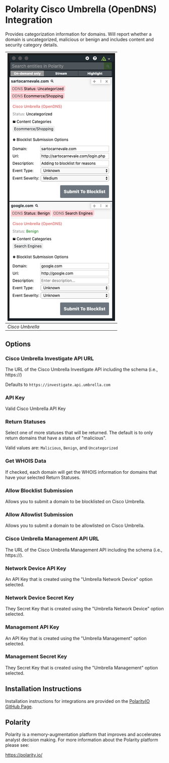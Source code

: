 # Polarity Cisco Umbrella (OpenDNS) Integration

Provides categorization information for domains.  Will report whether a domain is uncategorized, malicious or benign and includes content and security category details.

| ![image](images/overlay.png) |
|---|
|*Cisco Umbrella* |

## Options

### Cisco Umbrella Investigate API URL

The URL of the Cisco Umbrella Investigate API including the schema (i.e., https://)

Defaults to `https://investigate.api.umbrella.com`

### API Key

Valid Cisco Umbrella API Key

### Return Statuses

Select one of more statuses that will be returned. The default is to only return domains that have a status of "malicious".

Valid values are: `Malicious`, `Benign`, and `Uncategorized`

### Get WHOIS Data
If checked, each domain will get the WHOIS information for domains that have your selected Return Statuses.

### Allow Blocklist Submission
Allows you to submit a domain to be blocklisted on Cisco Umbrella.


### Allow Allowlist Submission
Allows you to submit a domain to be allowlisted on Cisco Umbrella.


### Cisco Umbrella Management API URL
The URL of the Cisco Umbrella Management API including the schema (i.e., https://).

### Network Device API Key
An API Key that is created using the "Umbrella Network Device" option selected.

### Network Device Secret Key
They Secret Key that is created using the "Umbrella Network Device" option selected.

### Management API Key
An API Key that is created using the "Umbrella Management" option selected.

### Management Secret Key
They Secret Key that is created using the "Umbrella Management" option selected.


## Installation Instructions

Installation instructions for integrations are provided on the [PolarityIO GitHub Page](https://polarityio.github.io/).

## Polarity

Polarity is a memory-augmentation platform that improves and accelerates analyst decision making.  For more information about the Polarity platform please see:

https://polarity.io/
